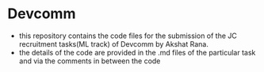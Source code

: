 # Devcomm
- this repository contains the code files for the submission of the JC recruitment tasks(ML track) of Devcomm by Akshat Rana.
- the details of the code are provided in the .md files of the particular task and via the comments in between the code

